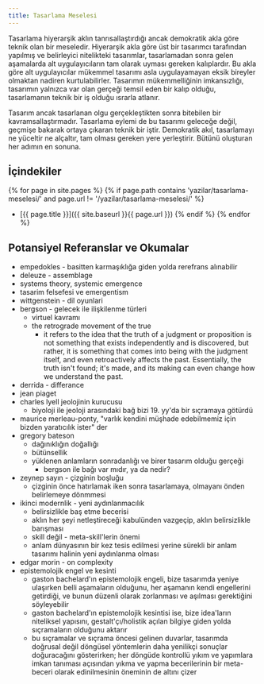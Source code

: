 ```yaml
---
title: Tasarlama Meselesi
---
```


Tasarlama hiyerarşik aklın tanrısallaştırdığı ancak demokratik akla göre teknik
olan bir meseledir. Hiyerarşik akla göre üst bir tasarımcı tarafından yapılmış
ve belirleyici nitelikteki tasarımlar, tasarlamadan sonra gelen aşamalarda alt
uygulayıcıların tam olarak uyması gereken kalıplardır.  Bu akla göre alt
uygulayıcılar mükemmel tasarımı asla uygulayamayan eksik bireyler olmaktan
nadiren kurtulabilirler. Tasarımın mükemmelliğinin imkansızlığı, tasarımın
yalnızca var olan gerçeği temsil eden bir kalıp olduğu, tasarlamanın teknik bir
iş olduğu ısrarla atlanır.

Tasarım ancak tasarlanan olgu gerçekleştikten sonra bitebilen bir
kavramsallaştırmadır. Tasarlama eylemi de bu tasarımı geleceğe değil, geçmişe
bakarak ortaya çıkaran teknik bir iştir. Demokratik akıl, tasarlamayı ne
yüceltir ne alçaltır, tam olması gereken yere yerleştirir. Bütünü oluşturan her
adımın en sonuna.

## İçindekiler

{% for page in site.pages %}
  {% if page.path contains 'yazilar/tasarlama-meselesi/' and page.url != '/yazilar/tasarlama-meselesi/' %}
  - [{{ page.title }}]({{ site.baseurl }}{{ page.url }})
  {% endif %}
{% endfor %}

## Potansiyel Referanslar ve Okumalar

- empedokles - basitten karmaşıklığa giden yolda rerefrans alınabilir
- deleuze - assemblage
- systems theory, systemic emergence
- tasarim felsefesi ve emergentism
- wittgenstein - dil oyunlari
- bergson - gelecek ile ilişkilenme türleri
  - virtuel kavramı
  - the retrograde movement of the true
    - it refers to the idea that the truth of a judgment or proposition is not
      something that exists independently and is discovered, but rather, it is
      something that comes into being with the judgment itself, and even
      retroactively affects the past. Essentially, the truth isn't found; it's
      made, and its making can even change how we understand the past.
- derrida - differance
- jean piaget
- charles lyell jeolojinin kurucusu
  - biyoloji ile jeoloji arasındaki bağ bizi 19. yy'da bir sıçramaya götürdü
- maurice merleau-ponty, "varlık kendini müşhade edebilmemiz için bizden
  yaratıcılık ister" der
- gregory bateson
  - dağınıklığın doğallığı
  - bütünsellik
  - yüklenen anlamların sonradanlığı ve birer tasarım olduğu gerçeği
    - bergson ile bağı var mıdır, ya da nedir?
- zeynep sayın - çizginin boşluğu
  - çizginin önce hatırlamak iken sonra tasarlamaya, olmayanı önden
    belirlemeye dönmmesi
- ikinci modernlik - yeni aydınlanmacılık
  - belirsizlikle baş etme becerisi
  - aklın her şeyi netleştireceği kabulünden vazgeçip, aklın belirsizlikle
    barışması
  - skill değil - meta-skill'lerin önemi
  - anlam dünyasının bir kez tesis edilmesi yerine sürekli bir anlam tasarımı
    halinin yeni aydınlanma olması
- edgar morin - on complexity
- epistemolojik engel ve kesinti
  - gaston bachelard'ın epistemolojik engeli, bize tasarımda yeniye ulaşırken
    belli aşamaların olduğunu, her aşamanın kendi engellerini getirdiği, ve
    bunun düzenli olarak zorlanması ve aşılması gerektiğini söyleyebilir
  - gaston bachelard'ın epistemolojik kesintisi ise, bize idea'ların niteliksel
    yapısını, gestalt'çı/holistik açılan bilgiye giden yolda sıçramaların
    olduğunu aktarır
  - bu sıçramalar ve sıçrama öncesi gelinen duvarlar, tasarımda doğrusal değil
    döngüsel yöntemlerin daha yenilikçi sonuçlar doğuracağını gösterirken; her
    döngüde kontrollü yıkım ve yapımlara imkan tanıması açısından  yıkma ve
    yapma becerilerinin bir meta-beceri olarak edinilmesinin öneminin de altını
    çizer
